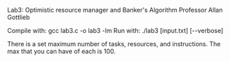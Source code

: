 Lab3: Optimistic resource manager and Banker's Algorithm
Professor Allan Gottlieb

Compile with: gcc lab3.c -o lab3 -lm
Run with: ./lab3 [input.txt] [--verbose]

There is a set maximum number of tasks, resources, and instructions. The max that you can have of each is 100.
